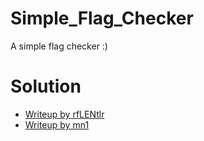 # Simple_Flag_Checker

A simple flag checker :)

# Solution
- [Writeup by rfLENtlr](./solve/writeup.md)
- [Writeup by mn1](./solve/writeup_mn1.md)